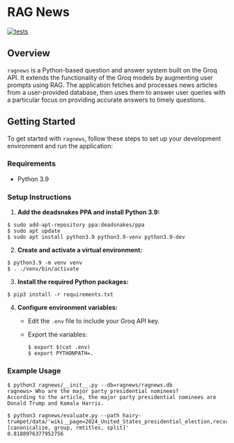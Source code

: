 # RAG News
[![tests](https://github.com/ains-arch/ragnews/actions/workflows/tests.yml/badge.svg?branch=evaluate)](https://github.com/ains-arch/ragnews/actions/workflows/tests.yml)

## Overview

`ragnews` is a Python-based question and answer system built on the Groq
API. It extends the functionality of the Groq models by augmenting user
prompts using RAG. The application fetches and processes news articles
from a user-provided database, then uses them to answer user queries
with a particular focus on providing accurate answers to timely
questions.

## Getting Started

To get started with `ragnews`, follow these steps to set up your
development environment and run the application:

### Requirements

- Python 3.9

### Setup Instructions

1. **Add the deadsnakes PPA and install Python 3.9:**

```
$ sudo add-apt-repository ppa:deadsnakes/ppa
$ sudo apt update
$ sudo apt install python3.9 python3.9-venv python3.9-dev
```

2. **Create and activate a virtual environment:**

```
$ python3.9 -m venv venv
$ . ./venv/bin/activate
```

3. **Install the required Python packages:**

```
$ pip3 install -r requirements.txt
```

4. **Configure environment variables:**

    - Edit the `.env` file to include your Groq API key.
    - Export the variables:

        ```
        $ export $(cat .env)
        $ export PYTHONPATH=.
        ```

### Example Usage

```
$ python3 ragnews/__init__.py --db=ragnews/ragnews.db 
ragnews> Who are the major party presidential nominees?
According to the article, the major party presidential nominees are Donald Trump and Kamala Harris.
```

```
$ python3 ragnews/evaluate.py --path hairy-trumpet/data/'wiki__page=2024_United_States_presidential_election,recursive_depth=0__dpsize=paragraph,transformations=[canonicalize, group, rmtitles, split]'
0.8188976377952756
```
